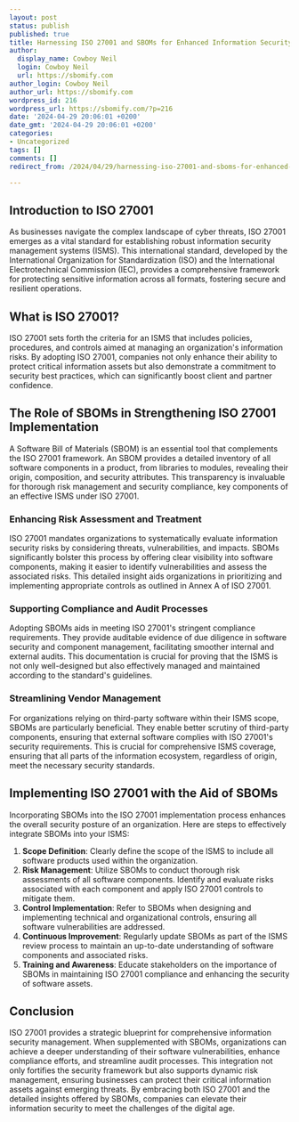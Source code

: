 ```yaml
---
layout: post
status: publish
published: true
title: Harnessing ISO 27001 and SBOMs for Enhanced Information Security Management
author:
  display_name: Cowboy Neil
  login: Cowboy Neil
  url: https://sbomify.com
author_login: Cowboy Neil
author_url: https://sbomify.com
wordpress_id: 216
wordpress_url: https://sbomify.com/?p=216
date: '2024-04-29 20:06:01 +0200'
date_gmt: '2024-04-29 20:06:01 +0200'
categories:
- Uncategorized
tags: []
comments: []
redirect_from: /2024/04/29/harnessing-iso-27001-and-sboms-for-enhanced-information-security-management/

---
```


## Introduction to ISO 27001

As businesses navigate the complex landscape of cyber threats, ISO 27001 emerges as a vital standard for establishing robust information security management systems (ISMS). This international standard, developed by the International Organization for Standardization (ISO) and the International Electrotechnical Commission (IEC), provides a comprehensive framework for protecting sensitive information across all formats, fostering secure and resilient operations.

## What is ISO 27001?

ISO 27001 sets forth the criteria for an ISMS that includes policies, procedures, and controls aimed at managing an organization's information risks. By adopting ISO 27001, companies not only enhance their ability to protect critical information assets but also demonstrate a commitment to security best practices, which can significantly boost client and partner confidence.

## The Role of SBOMs in Strengthening ISO 27001 Implementation

A Software Bill of Materials (SBOM) is an essential tool that complements the ISO 27001 framework. An SBOM provides a detailed inventory of all software components in a product, from libraries to modules, revealing their origin, composition, and security attributes. This transparency is invaluable for thorough risk management and security compliance, key components of an effective ISMS under ISO 27001.

### Enhancing Risk Assessment and Treatment

ISO 27001 mandates organizations to systematically evaluate information security risks by considering threats, vulnerabilities, and impacts. SBOMs significantly bolster this process by offering clear visibility into software components, making it easier to identify vulnerabilities and assess the associated risks. This detailed insight aids organizations in prioritizing and implementing appropriate controls as outlined in Annex A of ISO 27001.

### Supporting Compliance and Audit Processes

Adopting SBOMs aids in meeting ISO 27001's stringent compliance requirements. They provide auditable evidence of due diligence in software security and component management, facilitating smoother internal and external audits. This documentation is crucial for proving that the ISMS is not only well-designed but also effectively managed and maintained according to the standard's guidelines.

### Streamlining Vendor Management

For organizations relying on third-party software within their ISMS scope, SBOMs are particularly beneficial. They enable better scrutiny of third-party components, ensuring that external software complies with ISO 27001's security requirements. This is crucial for comprehensive ISMS coverage, ensuring that all parts of the information ecosystem, regardless of origin, meet the necessary security standards.

## Implementing ISO 27001 with the Aid of SBOMs

Incorporating SBOMs into the ISO 27001 implementation process enhances the overall security posture of an organization. Here are steps to effectively integrate SBOMs into your ISMS:

1. **Scope Definition**: Clearly define the scope of the ISMS to include all software products used within the organization.
2. **Risk Management**: Utilize SBOMs to conduct thorough risk assessments of all software components. Identify and evaluate risks associated with each component and apply ISO 27001 controls to mitigate them.
3. **Control Implementation**: Refer to SBOMs when designing and implementing technical and organizational controls, ensuring all software vulnerabilities are addressed.
4. **Continuous Improvement**: Regularly update SBOMs as part of the ISMS review process to maintain an up-to-date understanding of software components and associated risks.
5. **Training and Awareness**: Educate stakeholders on the importance of SBOMs in maintaining ISO 27001 compliance and enhancing the security of software assets.

## Conclusion

ISO 27001 provides a strategic blueprint for comprehensive information security management. When supplemented with SBOMs, organizations can achieve a deeper understanding of their software vulnerabilities, enhance compliance efforts, and streamline audit processes. This integration not only fortifies the security framework but also supports dynamic risk management, ensuring businesses can protect their critical information assets against emerging threats. By embracing both ISO 27001 and the detailed insights offered by SBOMs, companies can elevate their information security to meet the challenges of the digital age.
